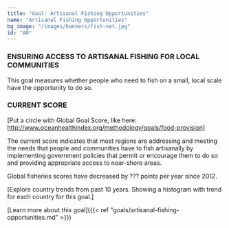 ```yaml
---
title: "Goal: Artisanal Fishing Opportunities"
name: "Artisanal Fishing Opportunities"
bg_image: "/images/banners/fish-net.jpg"
id: "AO"
---
```


### ENSURING ACCESS TO ARTISANAL FISHING FOR LOCAL COMMUNITIES

This goal measures whether people who need to fish on a small, local scale have the opportunity to do so.

### CURRENT SCORE

[Put a circle with Global Goal Score, like here: http://www.oceanhealthindex.org/methodology/goals/food-provision]

The current score indicates that most regions are addressing and meeting the needs that people and communities have to fish artisanally by implementing government policies that permit or encourage them to do so and providing appropriate access to near-shore areas.  

Global fisheries scores have decreased by ??? points per year since 2012.

[Explore country trends from past 10 years. Showing a histogram with trend for each country for this goal.]

[Learn more about this goal]({{< ref "goals/artisanal-fishing-opportunities.md" >}})